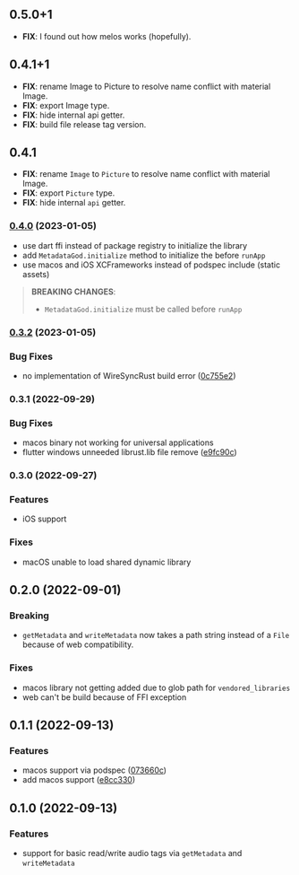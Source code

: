 ## 0.5.0+1

 - **FIX**: I found out how melos works (hopefully).

## 0.4.1+1

 - **FIX**: rename Image to Picture to resolve name conflict with material Image.
 - **FIX**: export Image type.
 - **FIX**: hide internal api getter.
 - **FIX**: build file release tag version.

## 0.4.1

 - **FIX**: rename `Image` to `Picture` to resolve name conflict with material Image.
 - **FIX**: export `Picture` type.
 - **FIX**: hide internal `api` getter.

### [0.4.0](https://github.com/KRTirtho/metadata_god/compare/v0.3.1...v0.4.0) (2023-01-05)

* use dart ffi instead of package registry to initialize the library
* add `MetadataGod.initialize` method to initialize the before `runApp`
* use macos and iOS XCFrameworks instead of podspec include (static assets)
  
> **BREAKING CHANGES**:
> * `MetadataGod.initialize` must be called before `runApp`

### [0.3.2](https://github.com/KRTirtho/metadata_god/compare/v0.3.1...v0.3.2) (2023-01-05)


### Bug Fixes

* no implementation of WireSyncRust build error ([0c755e2](https://github.com/KRTirtho/metadata_god/commit/0c755e26564d37d18ee401d7080ce48689a43a33))

### 0.3.1 (2022-09-29)

### Bug Fixes
* macos binary not working for universal applications
* flutter windows unneeded librust.lib file remove ([e9fc90c](https://github.com/KRTirtho/metadata_god/commit/e9fc90cb8b0245f6537e1a49cd63105f8db068a0))

### 0.3.0 (2022-09-27)

### Features
* iOS support

### Fixes
* macOS unable to load shared dynamic library
## 0.2.0 (2022-09-01)

### Breaking

* `getMetadata` and `writeMetadata` now takes a path string instead of a `File` because of web compatibility.

### Fixes

* macos library not getting added due to glob path for `vendored_libraries`
* web can't be build because of FFI exception

## 0.1.1 (2022-09-13)
### Features

* macos support via  podspec ([073660c](https://github.com/KRTirtho/metadata_god/commit/073660cbe2485d92819cbd7b5cce6259b9bb556a))
* add macos support ([e8cc330](https://github.com/KRTirtho/metadata_god/commit/e8cc330d9468b9dee56d84d3c03c61f9386f3aee))


## 0.1.0 (2022-09-13)
### Features

* support for basic read/write audio tags via `getMetadata` and `writeMetadata`